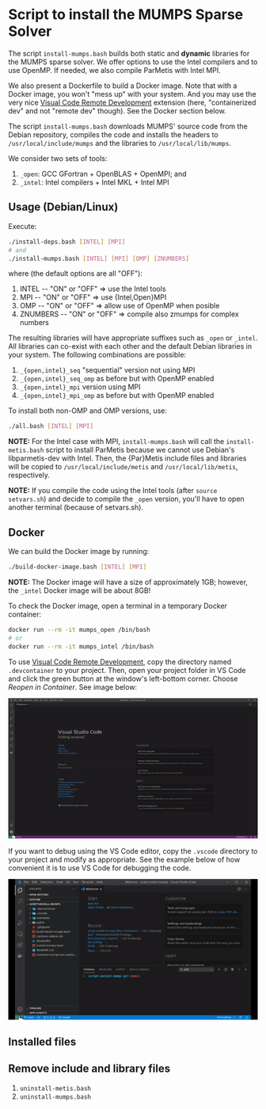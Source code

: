 # Script to install the MUMPS Sparse Solver

The script `install-mumps.bash` builds both static and **dynamic** libraries for the MUMPS sparse solver. We offer options to use the Intel compilers and to use OpenMP. If needed, we also compile ParMetis with Intel MPI.

We also present a Dockerfile to build a Docker image. Note that with a Docker image, you won't "mess up" with your system. And you may use the very nice [Visual Code Remote Development](https://code.visualstudio.com/docs/remote/remote-overview) extension (here, "containerized dev" and not "remote dev" though). See the Docker section below.

The script `install-mumps.bash` downloads MUMPS' source code from the Debian repository, compiles the code and installs the headers to `/usr/local/include/mumps` and the libraries to `/usr/local/lib/mumps`.

We consider two sets of tools:

1. `_open`: GCC GFortran + OpenBLAS + OpenMPI; and
2. `_intel`: Intel compilers + Intel MKL + Intel MPI

## Usage (Debian/Linux)

Execute:

```bash
./install-deps.bash [INTEL] [MPI]
# and
./install-mumps.bash [INTEL] [MPI] [OMP] [ZNUMBERS]
```

where (the default options are all "OFF"):

1. INTEL -- "ON" or "OFF" => use the Intel tools
2. MPI -- "ON" or "OFF" => use {Intel,Open}MPI
3. OMP -- "ON" or "OFF" => allow use of OpenMP when posible
4. ZNUMBERS -- "ON" or "OFF" => compile also zmumps for complex numbers

The resulting libraries will have appropriate suffixes such as `_open` or `_intel`. All libraries can co-exist with each other and the default Debian libraries in your system. The following combinations are possible:

1. `_{open,intel}_seq` "sequential" version not using MPI
2. `_{open,intel}_seq_omp` as before but with OpenMP enabled
3. `_{open,intel}_mpi` version using MPI
4. `_{open,intel}_mpi_omp` as before but with OpenMP enabled

To install both non-OMP and OMP versions, use:

```bash
./all.bash [INTEL] [MPI]
```

**NOTE:** For the Intel case with MPI, `install-mumps.bash` will call the `install-metis.bash` script to install ParMetis because we cannot use Debian's libparmetis-dev with Intel. Then, the {Par}Metis include files and libraries will be copied to `/usr/local/include/metis` and `/usr/local/lib/metis`, respectively.

**NOTE:** If you compile the code using the Intel tools (after `source setvars.sh`) and decide to compile the `_open` version, you'll have to open another terminal (because of setvars.sh).

## Docker

We can build the Docker image by running:

```bash
./build-docker-image.bash [INTEL] [MPI]
```

**NOTE:** The Docker image will have a size of approximately 1GB; however, the `_intel` Docker image will be about 8GB!

To check the Docker image, open a terminal in a temporary Docker container:

```bash
docker run --rm -it mumps_open /bin/bash
# or
docker run --rm -it mumps_intel /bin/bash
```

To use [Visual Code Remote Development](https://code.visualstudio.com/docs/remote/remote-overview), copy the directory named `.devcontainer` to your project. Then, open your project folder in VS Code and click the green button at the window's left-bottom corner. Choose _Reopen in Container_. See image below:

![](vscode-open-in-container.gif)

If you want to debug using the VS Code editor, copy the `.vscode` directory to your project and modify as appropriate. See the example below of how convenient it is to use VS Code for debugging the code.

![](Script_Install_MUMPS_1.gif)

## Installed files

## Remove include and library files

1. `uninstall-metis.bash`
2. `uninstall-mumps.bash`
